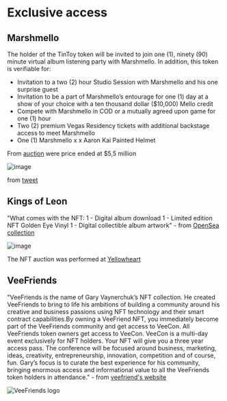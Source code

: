 # Exclusive access


## Marshmello
The holder of the TinToy token will be invited to join one (1), ninety (90) minute virtual album listening party with Marshmello. In addition, this token is verifiable for:

- Invitation to a two (2) hour Studio Session with Marshmello and his one surprise guest
- Invitation to be a part of Marshmello’s entourage for one (1) day at a show of your choice with a ten thousand dollar ($10,000) Mello credit
- Compete with Marshmello in COD or a mutually agreed upon game for one (1) hour
- Two (2) premium Vegas Residency tickets with additional backstage access to meet Marshmello
- One (1) Marshmello x x Aaron Kai Painted Helmet

From [auction](https://thisisaito.com/marshmello/auction) were price ended at $5,5 million

![image](https://user-images.githubusercontent.com/1133607/120378061-404aa100-c31e-11eb-8460-acb358da492d.png) 

from [tweet](https://twitter.com/marshmellomusic/status/1398018851011371008?s=20)



## Kings of Leon
"What comes with the NFT:
1 - Digital album download
1 - Limited edition NFT Golden Eye Vinyl
1 - Digital collectible album artwork" - from [OpenSea collection](https://opensea.io/collection/kings-of-leon-yellowheart)

![image](https://user-images.githubusercontent.com/1133607/120378239-7425c680-c31e-11eb-9e7b-1fb1c9afabe1.png)


The NFT auction was performed at [Yellowheart](https://yh.io/nft-collection/1/3)



## VeeFriends
"VeeFriends is the name of Gary Vaynerchuk’s NFT collection. He created VeeFriends to bring to life his ambitions of building a community around his creative and business passions using NFT technology and their smart contract capabilities.By owning a VeeFriend NFT, you immediately become part of the VeeFriends community and get access to VeeCon.
All VeeFriends token owners get access to VeeCon. VeeCon is a multi-day event exclusively for NFT holders. Your NFT will give you a three year access pass. The conference will be focused around business, marketing, ideas, creativity, entrepreneurship, innovation, competition and of course, fun. Gary’s focus is to curate the best experience for his community, bringing enormous access and informational value to all the VeeFriends token holders in attendance." - from [veefriend's website](https://veefriends.com/faqs)

![VeeFriends logo](https://user-images.githubusercontent.com/1133607/120377850-f5308e00-c31d-11eb-9062-3ef282cf5d31.png)
